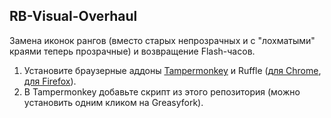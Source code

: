 ## RB-Visual-Overhaul

Замена иконок рангов (вместо старых непрозрачных и с "лохматыми" краями теперь прозрачные) и возвращение Flash-часов.
1. Установите браузерные аддоны [Tampermonkey](https://www.tampermonkey.net/) и Ruffle ([для Chrome](https://chromewebstore.google.com/detail/ruffle-flash-emulator/donbcfbmhbcapadipfkeojnmajbakjdc?pli=1), [для Firefox](https://addons.mozilla.org/ru/firefox/addon/ruffle_rs/)).
2. В Tampermonkey добавьте скрипт из этого репозитория (можно установить одним кликом на Greasyfork).